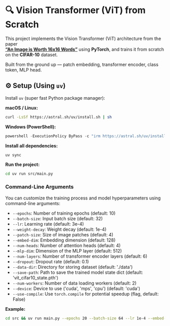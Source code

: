 # 🔍 Vision Transformer (ViT) from Scratch

This project implements the Vision Transformer (ViT) architecture from the paper  
**[“An Image is Worth 16x16 Words”](https://arxiv.org/abs/2010.11929)** using **PyTorch**, and trains it from scratch on the **CIFAR-10** dataset.

Built from the ground up — patch embedding, transformer encoder, class token, MLP head.

## ⚙️ Setup (Using `uv`)

Install `uv` (super fast Python package manager):

**macOS / Linux:**
```bash
curl -LsSf https://astral.sh/uv/install.sh | sh
```
**Windows (PowerShell):**
```powershell
powershell -ExecutionPolicy ByPass -c "irm https://astral.sh/uv/install.ps1 | iex"
```


**Install all dependencies:**

```bash
uv sync
```

**Run the project:**
```bash
cd uv run src/main.py
```

### Command-Line Arguments

You can customize the training process and model hyperparameters using command-line arguments:

*   `--epochs`: Number of training epochs (default: 10)
*   `--batch-size`: Input batch size (default: 32)
*   `--lr`: Learning rate (default: 3e-4)
*   `--weight-decay`: Weight decay (default: 1e-4)
*   `--patch-size`: Size of image patches (default: 4)
*   `--embed-dim`: Embedding dimension (default: 128)
*   `--num-heads`: Number of attention heads (default: 4)
*   `--mlp-dim`: Dimension of the MLP layer (default: 512)
*   `--num-layers`: Number of transformer encoder layers (default: 6)
*   `--dropout`: Dropout rate (default: 0.1)
*   `--data-dir`: Directory for storing dataset (default: './data')
*   `--save-path`: Path to save the trained model state dict (default: 'vit_cifar10_state.pth')
*   `--num-workers`: Number of data loading workers (default: 2)
*   `--device`: Device to use ('cuda', 'mps', 'cpu') (default: 'cuda')
*   `--use-compile`: Use `torch.compile` for potential speedup (flag, default: False)

**Example:**

```bash
cd src && uv run main.py --epochs 20 --batch-size 64 --lr 1e-4 --embed-dim 256 --mlp-dim 1024 --device mps --use-compile
```